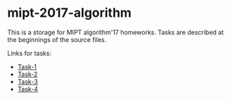 # mipt-2017-algorithm
This is a storage for MIPT algorithm'17 homeworks. Tasks are described at the beginnings of the source files.

Links for tasks:
* [Task-1](https://docs.google.com/document/d/1ZHxHUZvAsdGgGe4axRYL-PZ-78xg_jm1F2vgs4giMRo/edit)
* [Task-2](https://docs.google.com/document/d/1MJ2Y3cWRFFPwKFwp4TkGzWIbNVVUJVLPJH-JK9u1y-U/edit)
* [Task-3](https://docs.google.com/document/d/1cLdQXuF-JA_aXl1t0p2nYgceet-Zvfk9PgjEeSv0P0I/edit)
* [Task-4](https://docs.google.com/document/d/1RwnQz5TkRpP6-Rw9MhQkNWuFMmw3wuMUqYVa1EPuZtY/edit)
